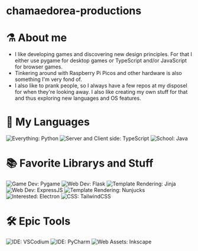 # chamaedorea-productions
 
# ⚗ About me

- I like developing games and discovering new design principles. For that I either use pygame for desktop games or TypeScript and/or JavaScript for browser games.
- Tinkering around with Raspberry Pi Picos and other hardware is also something I'm very fond of.  
- I also like to prank people, so I always have a few repos at my disposel for when they're looking away. I also like creating my own stuff for that and thus exploring new languages and OS features.

# 🔌 My Languages

![Everything: Python](https://img.shields.io/badge/EVERYTHING-PYTHON-f72585?style=for-the-badge&logo=python&logoColor=ffffff)
![Server and Client side: TypeScript](https://img.shields.io/badge/SERVER%20AND%20CLIENT%20SIDE-TYPESCRIPT-7209b7?style=for-the-badge&logo=typescript&logoColor=ffffff)
![School: Java](https://img.shields.io/badge/SCHOOL-JAVA-560bad?style=for-the-badge&logo=java&logoColor=ffffff)
<!-- ![Compiled from TypeScript: JavaScript](https://img.shields.io/badge/COMPILED%20FROM%20TYPESCRIPT-JAVASCRIPT-b5179e?style=for-the-badge&logo=javascript&logoColor=ffffff) -->

# 📚 Favorite Librarys and Stuff

![Game Dev: Pygame](https://img.shields.io/badge/GAME%20DEV-PYGAME-3a0ca3?style=for-the-badge&logoColor=ffffff)
![Web Dev: Flask](https://img.shields.io/badge/WEB%20DEV-FLASK-3a0ca3?style=for-the-badge&logo=flask&logoColor=ffffff)
![Template Rendering: Jinja](https://img.shields.io/badge/TEMPLATE%20RENDERING-JINJA-3f37c9?style=for-the-badge&logo=jinja&logoColor=ffffff)
![Web Dev: ExpressJS](https://img.shields.io/badge/WEB%20DEV-EXPRESSJS-3a0ca3?style=for-the-badge&logo=nodedotjs&logoColor=ffffff)
![Template Rendering: Nunjucks](https://img.shields.io/badge/TEMPLATE%20RENDERING-NUNJUCKS-3f37c9?style=for-the-badge&logo=nunjucks&logoColor=ffffff)
![Interested: Electron](https://img.shields.io/badge/INTERESTED-ELECTRON-3f37c9?style=for-the-badge&logo=electron&logoColor=ffffff)
![CSS: TailwindCSS](https://img.shields.io/badge/CSS-TAILWINDCSS-3f37c9?style=for-the-badge&logo=tailwindcss&logoColor=ffffff)


# 🛠 Epic Tools

![IDE: VSCodium](https://img.shields.io/badge/IDE-VSCODIUM-4361ee?style=for-the-badge&logo=vscodium&logoColor=ffffff)
![IDE: PyCharm](https://img.shields.io/badge/IDE-PYCHARM-4361ee?style=for-the-badge&logo=pycharm&logoColor=ffffff)
![Web Assets: Inkscape](https://img.shields.io/badge/WEB%20ASSETS-INKSCAPE-4cc9f0?style=for-the-badge&logo=inkscape&logoColor=ffffff)
